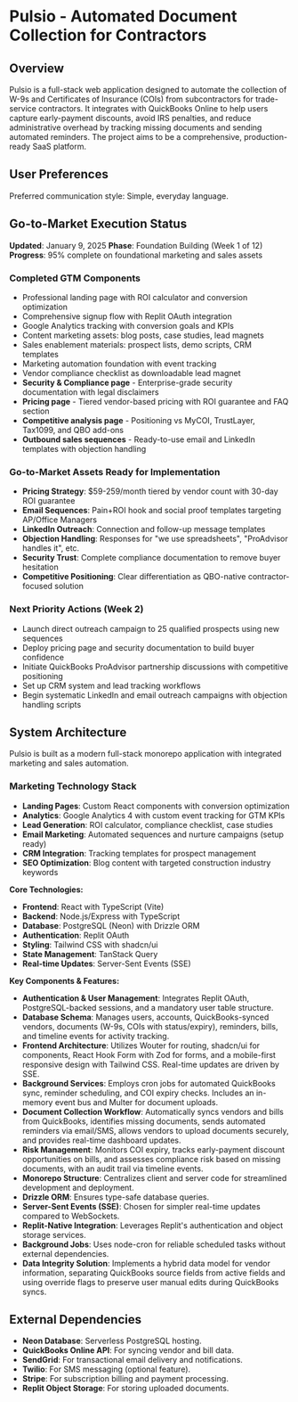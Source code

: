 # Pulsio - Automated Document Collection for Contractors

## Overview
Pulsio is a full-stack web application designed to automate the collection of W-9s and Certificates of Insurance (COIs) from subcontractors for trade-service contractors. It integrates with QuickBooks Online to help users capture early-payment discounts, avoid IRS penalties, and reduce administrative overhead by tracking missing documents and sending automated reminders. The project aims to be a comprehensive, production-ready SaaS platform.

## User Preferences
Preferred communication style: Simple, everyday language.

## Go-to-Market Execution Status
**Updated**: January 9, 2025
**Phase**: Foundation Building (Week 1 of 12)
**Progress**: 95% complete on foundational marketing and sales assets

### Completed GTM Components
- Professional landing page with ROI calculator and conversion optimization
- Comprehensive signup flow with Replit OAuth integration
- Google Analytics tracking with conversion goals and KPIs
- Content marketing assets: blog posts, case studies, lead magnets
- Sales enablement materials: prospect lists, demo scripts, CRM templates
- Marketing automation foundation with event tracking
- Vendor compliance checklist as downloadable lead magnet
- **Security & Compliance page** - Enterprise-grade security documentation with legal disclaimers
- **Pricing page** - Tiered vendor-based pricing with ROI guarantee and FAQ section
- **Competitive analysis page** - Positioning vs MyCOI, TrustLayer, Tax1099, and QBO add-ons
- **Outbound sales sequences** - Ready-to-use email and LinkedIn templates with objection handling

### Go-to-Market Assets Ready for Implementation
- **Pricing Strategy**: $59-259/month tiered by vendor count with 30-day ROI guarantee
- **Email Sequences**: Pain+ROI hook and social proof templates targeting AP/Office Managers
- **LinkedIn Outreach**: Connection and follow-up message templates
- **Objection Handling**: Responses for "we use spreadsheets", "ProAdvisor handles it", etc.
- **Security Trust**: Complete compliance documentation to remove buyer hesitation
- **Competitive Positioning**: Clear differentiation as QBO-native contractor-focused solution

### Next Priority Actions (Week 2)
- Launch direct outreach campaign to 25 qualified prospects using new sequences
- Deploy pricing page and security documentation to build buyer confidence
- Initiate QuickBooks ProAdvisor partnership discussions with competitive positioning
- Set up CRM system and lead tracking workflows
- Begin systematic LinkedIn and email outreach campaigns with objection handling scripts

## System Architecture
Pulsio is built as a modern full-stack monorepo application with integrated marketing and sales automation.

### Marketing Technology Stack
- **Landing Pages**: Custom React components with conversion optimization
- **Analytics**: Google Analytics 4 with custom event tracking for GTM KPIs
- **Lead Generation**: ROI calculator, compliance checklist, case studies
- **Email Marketing**: Automated sequences and nurture campaigns (setup ready)
- **CRM Integration**: Tracking templates for prospect management
- **SEO Optimization**: Blog content with targeted construction industry keywords

**Core Technologies:**
- **Frontend**: React with TypeScript (Vite)
- **Backend**: Node.js/Express with TypeScript
- **Database**: PostgreSQL (Neon) with Drizzle ORM
- **Authentication**: Replit OAuth
- **Styling**: Tailwind CSS with shadcn/ui
- **State Management**: TanStack Query
- **Real-time Updates**: Server-Sent Events (SSE)

**Key Components & Features:**
-   **Authentication & User Management**: Integrates Replit OAuth, PostgreSQL-backed sessions, and a mandatory user table structure.
-   **Database Schema**: Manages users, accounts, QuickBooks-synced vendors, documents (W-9s, COIs with status/expiry), reminders, bills, and timeline events for activity tracking.
-   **Frontend Architecture**: Utilizes Wouter for routing, shadcn/ui for components, React Hook Form with Zod for forms, and a mobile-first responsive design with Tailwind CSS. Real-time updates are driven by SSE.
-   **Background Services**: Employs cron jobs for automated QuickBooks sync, reminder scheduling, and COI expiry checks. Includes an in-memory event bus and Multer for document uploads.
-   **Document Collection Workflow**: Automatically syncs vendors and bills from QuickBooks, identifies missing documents, sends automated reminders via email/SMS, allows vendors to upload documents securely, and provides real-time dashboard updates.
-   **Risk Management**: Monitors COI expiry, tracks early-payment discount opportunities on bills, and assesses compliance risk based on missing documents, with an audit trail via timeline events.
-   **Monorepo Structure**: Centralizes client and server code for streamlined development and deployment.
-   **Drizzle ORM**: Ensures type-safe database queries.
-   **Server-Sent Events (SSE)**: Chosen for simpler real-time updates compared to WebSockets.
-   **Replit-Native Integration**: Leverages Replit's authentication and object storage services.
-   **Background Jobs**: Uses node-cron for reliable scheduled tasks without external dependencies.
-   **Data Integrity Solution**: Implements a hybrid data model for vendor information, separating QuickBooks source fields from active fields and using override flags to preserve user manual edits during QuickBooks syncs.

## External Dependencies
-   **Neon Database**: Serverless PostgreSQL hosting.
-   **QuickBooks Online API**: For syncing vendor and bill data.
-   **SendGrid**: For transactional email delivery and notifications.
-   **Twilio**: For SMS messaging (optional feature).
-   **Stripe**: For subscription billing and payment processing.
-   **Replit Object Storage**: For storing uploaded documents.